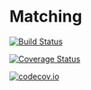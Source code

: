 # Matching

[![Build Status](https://travis-ci.org/rawls238/Matching.jl.svg?branch=master)](https://travis-ci.org/rawls238/Matching.jl)

[![Coverage Status](https://coveralls.io/repos/rawls238/Matching.jl/badge.svg?branch=master&service=github)](https://coveralls.io/github/rawls238/Matching.jl?branch=master)

[![codecov.io](http://codecov.io/github/rawls238/Matching.jl/coverage.svg?branch=master)](http://codecov.io/github/rawls238/Matching.jl?branch=master)
